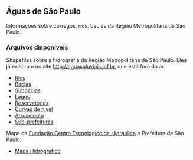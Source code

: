 ## Águas de São Paulo

Informações sobre córregos, rios, bacias da Região Metropolitana de São Paulo.

### Arquivos disponíveis

Shapefiles sobre a hidrografia da Região Metropolitana de São Paulo. Eles já existiram no site http://aguaspluviais.inf.br, que está fora do ar. 

* [Rios](https://dl.dropboxusercontent.com/u/3291375/rioseruas/arruamento.zip)
* [Bacias](https://dl.dropboxusercontent.com/u/3291375/rioseruas/arruamento.zip)
* [Subbacias](https://dl.dropboxusercontent.com/u/3291375/rioseruas/arruamento.zip)
* [Lagos](https://dl.dropboxusercontent.com/u/3291375/rioseruas/arruamento.zip)
* [Reservatórios](https://dl.dropboxusercontent.com/u/3291375/rioseruas/arruamento.zip)
* [Curvas de nível](https://dl.dropboxusercontent.com/u/3291375/rioseruas/arruamento.zip)
* [Arruamento](https://dl.dropboxusercontent.com/u/3291375/rioseruas/arruamento.zip)
* [Sub-prefeituras](https://dl.dropboxusercontent.com/u/3291375/rioseruas/arruamento.zip)

Mapa da [Fundação Centro Tecnológico de Hidráulica](http://www.fcth.br) e Prefeitura de São Paulo:

* [Mapa Hidrográfico](https://dl.dropboxusercontent.com/u/3291375/rioseruas/MSP_Hidrografico.pdf)
